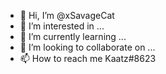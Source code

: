 - 👋 Hi, I’m @xSavageCat
- 👀 I’m interested in ...
- 🌱 I’m currently learning ...
- 💞️ I’m looking to collaborate on ...
- 📫 How to reach me Kaatz#8623 

<!---
xSavageCat/xSavageCat is a ✨ special ✨ repository because its `README.md` (this file) appears on your GitHub profile.
You can click the Preview link to take a look at your changes.
--->
